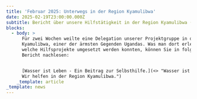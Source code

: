 ```yaml
---
title: 'Februar 2025: Unterwegs in der Region Kyamulibwa'
date: 2025-02-19T23:00:00.000Z
subtitle: Bericht über unsere Hilfstätigkeit in der Region Kyamulibwa (Uganda)
blocks:
  - body: >
      Für zwei Wochen weilte eine Delegation unserer Projektgruppe in der Region
      Kyamulibwa, einer der ärmsten Gegenden Ugandas. Was man dort erlebte und
      welche Hilfsprojekte umgesetzt werden konnten, können Sie in folgendem
      Bericht nachlesen:


      [Wasser ist Leben - Ein Beitrag zur Selbsthilfe.](<> "Wasser ist Leben.
      Wir helfen in der Region Kyamulibwa.")
    _template: article
_template: news
---
```



